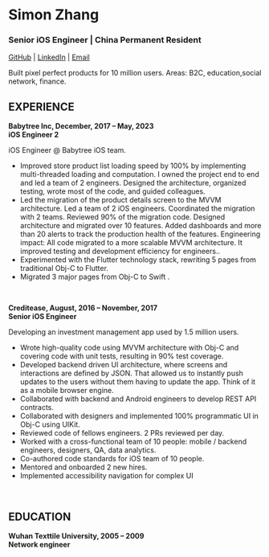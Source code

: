 
# Simon Zhang
### Senior iOS Engineer | China Permanent Resident
[GitHub](https://github.com/simonhulu/) | [LinkedIn](https://www.linkedin.com/in/simon-zhang-086aa9278/) | [Email](mailto:tmyk104117@gmail.com)

Built pixel perfect products for 10 million users. Areas: B2C, education,social network, finance.

EXPERIENCE
-
**Babytree Inc, December, 2017 – May, 2023 <br>
iOS Engineer 2**

iOS Engineer @ Babytree iOS team.

- Improved store product list loading speed by 100% by implementing multi-threaded loading and computation. I owned the project end to end and led a team of 2 engineers. Designed the architecture, organized testing, wrote most of the code, and guided colleagues.
- Led the migration of the product details screen to the MVVM architecture. Led a team of 2 iOS engineers. Coordinated the migration with 2 teams. Reviewed 90% of the migration code. Designed architecture and migrated over 10 features. Added dashboards and more than 20 alerts to track the production health of the features. Engineering impact: All code migrated to a more scalable MVVM architecture. It improved testing and development efficiency for engineers..
- Experimented with the Flutter technology stack, rewriting 5 pages from traditional Obj-C to Flutter.
- Migrated 3 major pages from Obj-C to Swift .
<br>

**Creditease, August, 2016 – November, 2017 <br>
Senior iOS Engineer**

Developing an investment management app used by 1.5 million users.

- Wrote high-quality code using MVVM architecture with Obj-C and covering code with unit tests, resulting in 90% test coverage.
- Developed backend driven UI architecture, where screens and interactions are defined by JSON. That allowed us to instantly push updates to the users without them having to update the app. Think of it as a mobile browser engine.
- Collaborated with backend and Android engineers to develop REST API contracts.
- Collaborated with designers and implemented 100% programmatic UI in Obj-C using UIKit.
- Reviewed code of fellows engineers. 2 PRs reviewed per day.
- Worked with a cross-functional team of 10 people: mobile / backend engineers, designers, QA, data analytics.
- Co-authored code standards for iOS team of 10 people.
- Mentored and onboarded 2 new hires.
- Implemented accessibility navigation for complex UI 
<br>

EDUCATION
- 
**Wuhan Texttile University, 2005 – 2009 <br>
Network engineer**
